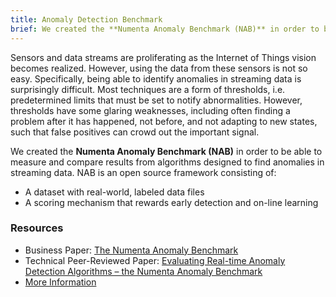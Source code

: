 ```yaml
---
title: Anomaly Detection Benchmark
brief: We created the **Numenta Anomaly Benchmark (NAB)** in order to be able to measure and compare results from algorithms designed to find anomalies in streaming data
---
```


[biz]:  /assets/pdf/numenta-anomaly-benchmark/NAB-Business-Paper.pdf
[nab]:  /numenta-anomaly-benchmark/
[peer]: http://arxiv.org/abs/1510.03336

Sensors and data streams are proliferating as the Internet of Things vision
becomes realized. However, using the data from these sensors is not so easy.
Specifically, being able to identify anomalies in streaming data is surprisingly
difficult. Most techniques are a form of thresholds, i.e. predetermined limits
that must be set to notify abnormalities. However, thresholds have some glaring
weaknesses, including often finding a problem after it has happened, not before,
and not adapting to new states, such that false positives can crowd out the
important signal.

We created the **Numenta Anomaly Benchmark (NAB)** in order to be able to
measure and compare results from algorithms designed to find anomalies in
streaming data. NAB is an open source framework consisting of:

* A dataset with real-world, labeled data files
* A scoring mechanism that rewards early detection and on-line learning

### Resources

* Business Paper: [The Numenta Anomaly Benchmark][biz]
* Technical Peer-Reviewed Paper:
  [Evaluating Real-time Anomaly Detection Algorithms – the Numenta Anomaly Benchmark][peer]
* [More Information][nab]
